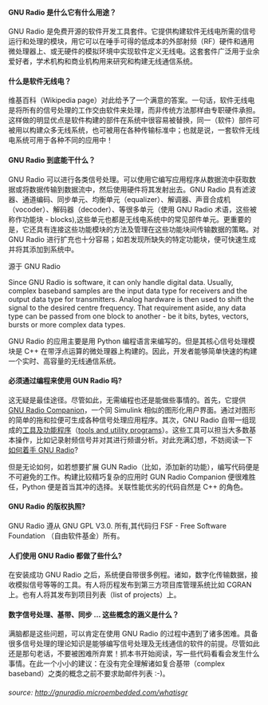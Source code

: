 #### GNU Radio 是什么它有什么用途？
GNU Radio 是免费开源的软件开发工具套件。它提供构建软件无线电所需的信号运行和处理的模块，用它可以在唾手可得的低成本的外部射频（RF）硬件和通用微处理器上、或无硬件的模拟环境中实现软件定义无线电。这套套件广泛用于业余爱好者，学术机构和商业机构用来研究和构建无线通信系统。
#### 什么是软件无线电？
维基百科（Wikipedia page）对此给予了一个满意的答案。一句话，软件无线电是将所有的信号处理的工作交由软件来处理，而非传统方法那样由专职硬件承担。这样做的明显优点是软件构建的部件在系统中很容易被替换，同一（软件）部件可被用以构建众多无线系统，也可被用在各种传输标准中；也就是说，一套软件无线电系统可用于各种不同的应用中！
#### GNU Radio 到底能干什么？
GNU Radio 可以进行各类信号处理。可以使用它编写应用程序从数据流中获取数据或将数据传输到数据流中，然后使用硬件将其发射出去。GNU Radio 具有滤波器、通道编码、同步单元、均衡单元（equalizer）、解调器、声音合成机（vocoder）、解码器（decoder）、等很多单元（使用 GNU Radio 术语，这些被称作功能块 - blocks),这些单元也都是无线电系统中的常见部件单元。更重要的是，它还具有连接这些功能模块的方法及管理在这些功能块间传输数据的策略。对 GNU Radio 进行扩充也十分容易；如若发现所缺失的特定功能块，便可快速生成并将其添加到系统中。

源于 GNU Radio 

Since GNU Radio is software, it can only handle digital data. Usually, complex baseband samples are the input data type for receivers and the output data type for transmitters. Analog hardware is then used to shift the signal to the desired centre frequency. That requirement aside, any data type can be passed from one block to another - be it bits, bytes, vectors, bursts or more complex data types.

GNU Radio 的应用主要是用 Python 编程语言来编写的。但是其核心信号处理模块是 C++ 在带浮点运算的微处理器上构建的。因此，开发者能够简单快速的构建一个实时、高容量的无线通信系统。
#### 必须通过编程来使用 GUN Radio 吗?
这无疑是最佳途径。尽管如此，无需编程也还是能做些事情的。首先，它提供 [GNU Radio Companion](http://gnuradio.microembedded.com/gnuradiocompanion)，一个同 Simulink 相似的图形化用户界面。通过对图形的简单的拖和拉便可生成各种信号处理应用程序。其次，GNU Radio 自带一组现成的[工具及功能程序](https://wiki.gnuradio.org/index.php/Main_Page#Using-the-included-tools-and-utility-programs)（[tools and utility programs](https://wiki.gnuradio.org/index.php/Main_Page#Using-the-included-tools-and-utility-programs)）。这些工具可以担当大多数基本操作，比如记录射频信号并对其进行频谱分析。对此充满幻想，不妨阅读一下 [如何着手 GNU Radio](http://gnuradio.microembedded.com/howtouse)?

但是无论如何，如若想要扩展 GUN Radio（比如，添加新的功能），编写代码便是不可避免的工作。构建比较精巧复杂的应用时 GUN Radio Companion 便很难胜任，Python 便是首当其冲的选择。关联性能优劣的代码自然是 C++ 的角色。
#### GNU Radio 的版权执照?
GNU Radio 遵从 GNU GPL V3.0. 所有,其代码归 FSF - Free Software Foundation （自由软件基金）所有。
#### 人们使用 GNU Radio 都做了些什么?
在安装成功 GNU Radio 之后，系统便自带很多例程。诸如，数字化传输数据，接收模拟信号等等的工具。有人将历程发布到第三方项目库管理系统比如 CGRAN 上。也有人将其发布到项目列表（list of projects）上。
#### 数字信号处理、基带、同步 ... 这些概念的涵义是什么？
满脑都是这些问题，可以肯定在使用 GNU Radio 的过程中遇到了诸多困难。具备很多信号处理的理论知识是能够编写信号处理及无线通信的软件的前提。尽管如此还是那句老话，不要被困难所弃累！抓本书开始阅读，写一些代码看看会发生什么事情。在此一个小小的建议：在没有完全理解诸如复合基带（complex baseband）之类的概念之前不要求助邮件列表 :-)。


###### source: http://gnuradio.microembedded.com/whatisgr
